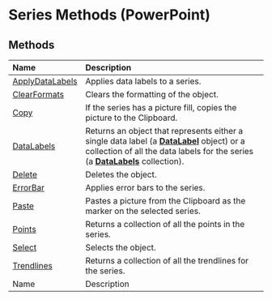 
# Series Methods (PowerPoint)

## Methods



|**Name**|**Description**|
|:-----|:-----|
| [ApplyDataLabels](d8f4752f-1ff4-8a42-4b9f-12d81814f4f2.md)|Applies data labels to a series.|
| [ClearFormats](068e8908-9e88-52e9-0e44-1260b7ad21c6.md)|Clears the formatting of the object.|
| [Copy](7725e3f1-a3a8-9d03-db25-ef6b6ef31caf.md)|If the series has a picture fill, copies the picture to the Clipboard.|
| [DataLabels](e1e37006-8a4d-9a55-02a4-890ec5e608db.md)|Returns an object that represents either a single data label (a  **[DataLabel](a17d23c5-0361-9129-28e5-b892f6966bda.md)** object) or a collection of all the data labels for the series (a **[DataLabels](a0d0b0ec-6a12-9a5c-1026-1e1d85e488fa.md)** collection).|
| [Delete](36684621-b198-689a-d7b2-9dbaf2a7f8c3.md)|Deletes the object.|
| [ErrorBar](a25795b8-a954-0803-bea6-6c650190ad3f.md)|Applies error bars to the series. |
| [Paste](3f74aabb-f9c0-c76d-eaaa-c08c21daef48.md)|Pastes a picture from the Clipboard as the marker on the selected series.|
| [Points](53bec845-d3a0-fdce-921b-66d2d4e1eb59.md)|Returns a collection of all the points in the series.|
| [Select](13b8b940-c05c-bcaa-8cba-5a63e2445d51.md)|Selects the object.|
| [Trendlines](17578607-d0aa-dcc2-1eec-3af031f17c2d.md)|Returns a collection of all the trendlines for the series.|
|Name|Description|
